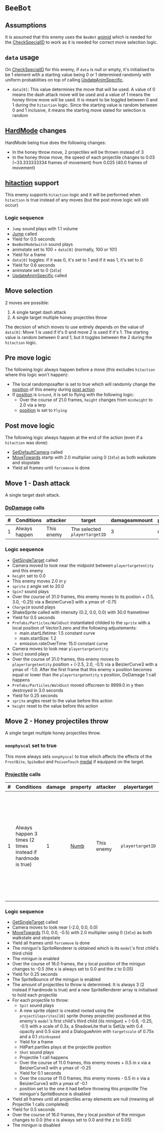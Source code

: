 # `BeeBot`

## Assumptions
It is assumed that this enemy uses the `BeeBot` [animid](../../../Enums%20and%20IDs/AnimIDs.md) which is needed for the [CheckSpecialID](../../../Entities/EntityControl/Notable%20methods/CheckSpecialID.md) to work as it is needed for correct move selection logic.

## `data` usage
On [CheckSpecialID](../../../Entities/EntityControl/Notable%20methods/CheckSpecialID.md) for this enemy, if `data` is null or empty, it's initialised to be 1 element with a starting value being 0 or 1 determined randomly with uniform probabilities on top of calling [UpdateAnimSpecific](../../../Entities/EntityControl/Animations/AnimSpecific.md).

- `data[0]`: This value determines the move that will be used. A value of 0 means the dash attack move will be used and a value of 1 means the honey throw move will be used. It is meant to be toggled between 0 and 1 during the `hitaction` logic. Since the starting value is random between 0 and 1 inclusive, it means the starting move slated for selection is random

## [HardMode](../../Damage%20pipeline/HardMode.md) changes
HardMode being true does the following changes:

- In the honey throw move, 2 projectiles will be thrown instead of 3
- In the honey throw move, the speed of each projectile changes to 0.03 (~33.333333334 frames of movement) from 0.025 (40.0 frames of movement)

## [hitaction](../../Battle%20flow/Update%20flows/Controlled%20flow.md#enemies-hitaction) support
This enemy supports `hitaction` logic and it will be performed when `hitaction` is true instead of any moves (but the post move logic will still occur)

### Logic sequence

- `Jump` sound plays with 1.1 volume
- [Jump](../../../Entities/EntityControl/EntityControl%20Methods.md#jump) called
- Yield for 0.5 seconds
- `BeeBotModeSwitch` sound plays
- animstate set to 100 + `data[0]` (normally, 100 or 101)
- Yield for a frame
- `data[0]` toggles: if it was 0, it's set to 1 and if it was 1, it's set to 0
- Yield for 0.6 seconds
- animstate set to 0 (`Idle`)
- [UpdateAnimSpecific](../../../Entities/EntityControl/Animations/AnimSpecific.md) called

## Move selection
2 moves are possible:

1. A single target dash attack
2. A single target multiple honey projectiles throw

The decision of which moves to use entirely depends on the value of `data[0]`: Move 1 is used if it's 0 and move 2 is used if it's 1. The starting value is random between 0 and 1, but it toggles between the 2 during the `hitaction` logic.

## Pre move logic
The following logic always happen before a move (this excludes `hitaction` where this logic won't happen):

- The local randomposafter is set to true which will randomly change the [position](../../Actors%20states/BattlePosition.md) of this enemy during [post action](../../Battle%20flow/Action%20coroutines/DoAction.md#post-action)
- If [position](../../Actors%20states/BattlePosition.md) is `Ground`, it is set to flying with the following logic:
    - Over the course of 21.0 frames, `height` changes from `minheight` to 2.0 via a lerp
    - [position](../../Actors%20states/BattlePosition.md) is set to `Flying`

## Post move logic
The following logic always happen at the end of the action (even if a `hitaction` was done):

- [SetDefaultCamera](../../Visual%20rendering/SetDefaultCamera.md) called
- [MoveTowards](../../../Entities/EntityControl/EntityControl%20Methods.md#movetowards) startp with 2.0 multiplier using 0 (`Idle`) as both walkstate and stopstate
- Yield all frames until `forcemove` is done

## Move 1 - Dash attack
A single target dash attack.

### [DoDamage](../../Damage%20pipeline/DoDamage.md) calls

|#|Conditions|attacker|target|damageammount|property|overrides|block|
|-:|---|---|---|---|---|---|---|
|1|Always happen|This enemy|The selected `playertargetID`|3|null|null|`commandsuccess`|

### Logic sequence

- [GetSingleTarget](../../Actors%20states/Targetting/GetRandomAvaliablePlayer.md#getsingletarget) called
- Camera moved to look near the midpoint between `playertargetentity` and this enemy
- `height` set to 0.0
- This enemy moves 2.0 in y
- `sprite` z angle set to 20.0
- `Spin7` sound plays
- Over the course of 31.0 frames, this enemy moves to its postion + (1.5, 3.0, -0.25) via a BeizierCurve3 with a ymax of -0.75
- `Charge10` sound plays
- ShakeSprite called with intensity (0.2, 0.0, 0.0) with 30.0 frametimer
- Yield for 0.5 seconds
- `Prefabs/Particles/WalkDust` instantiated childed to the `sprite` with a local position of Vector3.zero and the following adjustements:
    - main.startLifetime: 1.5 constant curve
    - main.startSize: 1.2
    - emission.rateOverTime: 15.0 constant curve
- Camera moves to look near `playertargetentity`
- `Shot2` sound plays
- Over the course of 31.0 frames, this enemy moves to `playertargetentity` position + (-2.5, 2.0, -0.1) via a BeizierCurve3 with a ymax of -1.0. After the first frame that this enemy x position becomes equal or lower than the `playertargetentity` x position, DoDamage 1 call happens
- `Prefabs/Particles/WalkDust` moved offscreen to 9999.0 in y then destroyed in 3.0 seconds
- Yield for 0.25 seconds
- `sprite` angles reset to the value before this action
- `height` reset to the value before this action

## Move 2 - Honey projectiles throw
A single target multiple honey projectiles throw.

### `nonphyscal` set to true
This move always sets `nonphyscal` to true which affects the effects of the `FrostBite`, `SpikeBod` and `PoisonTouch` [medal](../Enums%20and%20IDs/Medal.md) if equipped on the target.

### [Projectile](../../Damage%20pipeline/Projectile.md) calls

|#|Conditions|damage|property|attacker|playertarget|obj|speed|height|extraargs|destroyparticle|audioonhit|audiomoving|spin|nosound|
|-:|---------|------|--------|--------|-----------|---|-----|------|---------|--------------|----------|-----------|----|------|
|1|Always happen 3 times (2 times instead if hardmode is true)|1|[Numb](../../Damage%20pipeline/AttackProperty.md)|This enemy|`playertargetID`|A new sprite object rooted using the `projectilepsrites[10]` sprite (honey projectile) positioned at this enemy's `model`'s first child's third child (its minigun) + (-0.6, -0.25, -0.1) with a scale of 0.3x, a ShadowLite that is SetUp with 0.4 opacity and 0.5 size and a DialogueAnim with `targetscale` of 0.75x and a 0.1 `shinkspeed`|0.025 (40.0 frames of movement) if hardmode is false, 0.03 if it's true (~33.333334 frames of movement)|0.0|null|`ElecFast`|null|null|Vector3.zero|false|

### Logic sequence

- [GetSingleTarget](../../Actors%20states/Targetting/GetRandomAvaliablePlayer.md#getsingletarget) called
- Camera moves to look near (-2.0, 0.0, 0.0)
- [MoveTowards](../../../Entities/EntityControl/EntityControl%20Methods.md#movetowards) (1.0, 0.0, -0.5) with 2.0 multiplier using 0 (`Idle`) as both walkstate and stopstate
- Yield all frames until `forcemove` is done
- The minigun's SpriteRenderer is obtained which is its `model`'s first child's third child
- The minigun is enabled
- Over the course of 16.0 frames, the y local position of the minigun changes to -0.5 (the x is always set to 0.0 and the z to 0.05)
- Yield for 0.25 seconds
- The SpriteBounce of the minigun is enabled
- The amount of projectiles to throw is determined. It is always 3 (2 instead if hardmode is true) and a new SpriteRenderer array is initialised to hold each projectile
- For each projectile to throw:
    - `Spit` sound plays
    - A new sprite object is created rooted using the `projectilepsrites[10]` sprite (honey projectile) positioned at this enemy's `model`'s first child's third child (its minigun) + (-0.6, -0.25, -0.1) with a scale of 0.3x, a ShadowLite that is SetUp with 0.4 opacity and 0.5 size and a DialogueAnim with `targetscale` of 0.75x and a 0.1 `shinkspeed`
    - Yield for a frame
    - HitPart partiles plays at the projectile position
    - `Shot` sound plays
    - Projectile 1 call happens
    - Over the course of 11.0 frames, this enemy moves + 0.5 in x via a BeizierCurve3 with a ymax of -0.25
    - Yield for 0.1 seconds
    - Over the course of 11.0 frames, this enemy moves - 0.5 in x via a BeizierCurve3 with a ymax of -0.1
    - position set to the one it had before throwing this projectile
The minigun's SpriteBounce is disabled
- Yield all frames until all projectiles array elements are null (meaning all Projectile 1 calls completed)
- Yield for 0.5 seconds
- Over the course of 16.0 frames, the y local position of the minigun changes to 0.0 (the x is always set to 0.0 and the z to 0.05)
- The minigun is disabled
